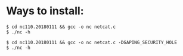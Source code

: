 # Ways to install:
```
$ cd nc110.20180111 && gcc -o nc netcat.c
$ ./nc -h
```
```
$ cd nc110.20180111 && gcc -o nc netcat.c -DGAPING_SECURITY_HOLE
$ ./nc -h
```
